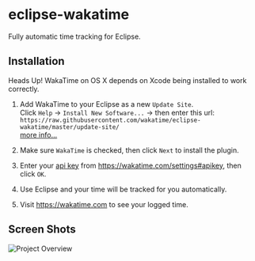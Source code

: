 eclipse-wakatime
================

Fully automatic time tracking for Eclipse.

Installation
------------

Heads Up! WakaTime on OS X depends on Xcode being installed to work correctly.

1. Add WakaTime to your Eclipse as a new `Update Site`.<br />Click `Help` -> `Install New Software...` -> then enter this url:<br />`https://raw.githubusercontent.com/wakatime/eclipse-wakatime/master/update-site/`<br />
[more info...](http://marketplace.eclipse.org/updatesite/help?url=https%3A//raw.githubusercontent.com/wakatime/eclipse-wakatime/master/update-site/)

2. Make sure `WakaTime` is checked, then click `Next` to install the plugin.

3. Enter your [api key](https://wakatime.com/settings#apikey) from https://wakatime.com/settings#apikey, then click `OK`.

4. Use Eclipse and your time will be tracked for you automatically.

5. Visit https://wakatime.com to see your logged time.

Screen Shots
------------

![Project Overview](https://wakatime.com/static/img/ScreenShots/ScreenShot-2014-10-29.png)
